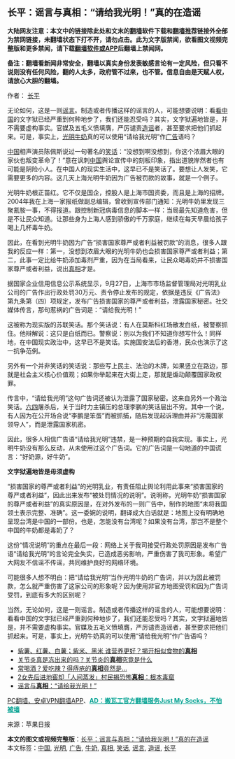 <h2>长平：谣言与真相：“请给我光明！”真的在造谣</h2> <p class="notice"><b>大陆网友注意：本文中的链接除此处和文末的<a href="https://github.com/bannedbook/fanqiang" >翻墙</a>软件下载和<a href="https://github.com/killgcd/justmysocks/blob/master/README.md">翻墙推荐</a>链接外全部为禁网链接，未翻墙状态下打不开，请勿点击。此为文字版禁闻，欲看图文视频完整版和更多禁闻，请下载<a href="https://github.com/bannedbook/fanqiang">翻墙软件或APP</a>后翻墙上禁闻网。</p><p>备注：翻墙看新闻非常安全，翻墙以真实身份发表敏感言论有一定风险，但只看不说则没有任何风险，翻的人太多，政府管不过来，也不管。信息自由是天赋人权，请放心大胆的翻墙。</b></p>  <div class="entry"> <p>作者： <a href="https://www.bannedbook.org/bnews/tag/%e9%95%bf%e5%b9%b3/" class="st_tag internal_tag" rel="tag" title="标签 长平 下的日志">长平</a></p> <p id="summary">无论如何，这是一则<a href="https://www.bannedbook.org/bnews/tag/%E8%B0%A3%E8%A8%80/" class="st_tag internal_tag" rel="tag" title="标签 谣言 下的日志">谣言</a>。制造或者传播这样的谣言的人，可能想要说明：看<span class='wp_keywordlink_affiliate'><a href="https://www.secretchina.com/" title="看中国" target="_blank">看中国</a></span>的文字狱已经严重到何种地步了，我们还能忍受吗？其实，文字狱遍地皆是，并不需要虚构事实。官媒及五毛义愤填膺，严厉谴责<a href="https://www.bannedbook.org/bnews/tag/%E9%80%A0%E8%B0%A3/" class="st_tag internal_tag" rel="tag" title="标签 造谣 下的日志">造谣</a>者，甚至要求把他们抓起来。可是，事实上，<a href="https://www.bannedbook.org/bnews/tag/%E5%85%89%E6%98%8E/" class="st_tag internal_tag" rel="tag" title="标签 光明 下的日志">光明</a><a href="https://www.bannedbook.org/bnews/tag/%e7%89%9b%e5%a5%b6/" class="st_tag internal_tag" rel="tag" title="标签 牛奶 下的日志">牛奶</a>真的可以使用“请给我光明”作<a href="https://www.bannedbook.org/bnews/tag/%e5%b9%bf%e5%91%8a/" class="st_tag internal_tag" rel="tag" title="标签 广告 下的日志">广告</a>语吗？</p> <p id="conimg"></p> <p><span class='wp_keywordlink_affiliate'><a href="https://www.bannedbook.org/" title="中国" target="_blank">中国</a></span>相声演员陈佩斯说过一句著名的<a href="https://www.bannedbook.org/bnews/tag/%E7%AC%91%E8%AF%9D/" class="st_tag internal_tag" rel="tag" title="标签 笑话 下的日志">笑话</a>：“没想到啊没想到，你这个浓眉大眼的家伙也叛变革命了！”意在讽刺<a href="https://www.bannedbook.org/bnews/tag/%E4%B8%AD%E5%9B%BD/" class="st_tag internal_tag" rel="tag" title="标签 中国 下的日志">中国</a>舆论宣传中的刻板印象，指出道貌岸然者也有可能是阴险小人。在中国人的现实生活中，这早已不是笑话了。要想让人发笑，它需要更多的内容。这几天上海光明牛奶因为广告被罚款的故事，就是一个例子。</p>  <p>光明牛奶根正苗红。它不仅是国企，控股人是上海市国资委，而且是上海的招牌。2004年我在上海一家报纸做副总编辑，曾收到宣传部门通知：光明牛奶里发现三聚氰胺一事，不得报道。跟控制新冠病毒信息的脚本一样：当局最先知道危害，但是不让民众知道。让那些身为上海人感到骄傲的千万家庭，继续在每天早晨给孩子喝上几杯毒牛奶。</p> <p>因此，在看到光明牛奶因为广告“损害国家尊严或者利益被罚款”的消息，很多人跟我的反应一样：第一，没想到浓眉大眼的光明牛奶也会损害国家尊严或者利益；第二，此事一定比给牛奶添加毒剂严重，因为在当局看来，让民众喝毒奶并不损害国家尊严或者利益，说出<a href="https://www.bannedbook.org/bnews/tag/%e7%9c%9f%e7%9b%b8/" class="st_tag internal_tag" rel="tag" title="标签 真相 下的日志">真相</a>才是。</p> <p>据国家企业信用信息公示系统显示，9月27日，上海市市场监督管理局对光明乳业公司的广告作出行政处罚30万元、责令停止发布的规定，依据是违反《广告法》第九条第（四）项规定，发布广告损害国家的尊严或者利益，泄露国家秘密。社交媒体传言，那句惹祸的广告词是：“请给我光明！”</p> <p>这被称为现实版的苏联笑话。那个笑话说：有人在莫斯科红场散发白纸，被警察抓住。他辩解说：这只是白纸而已。警察说：别以为我们不知道你想写什么！同样地，在中国现实政治中，这早已不是笑话。实施国安法后的香港，民众也演示了这一抗争范例。</p>  <p>另外有一个并非笑话的笑话说：那些写上民主、法治的木牌，如果竖立在路边，那就是社会主义核心价值观；如果你举起来在大街上走，那就是煽动颠覆国家政权罪。</p> <p>传言中，“请给我光明”这句广告词还被认为泄露了国家秘密。这来自另外一个政治笑话。<span class='wp_keywordlink'><a href="https://www.bannedbook.org/forum2/topic2509.html" title="《中国六四真相》" target="_blank">六四</a></span>屠杀后，关于当时力主镇压的总理李鹏的笑话层出不穷。其中一个说，有人因为在公开场合说“李鹏是笨蛋”而被抓捕，随后发现起诉理由并非“污蔑国家领导人”，而是泄露国家机密。</p> <p>因此，很多人相信广告语“请给我光明”违禁，是一种预期的自我实现。事实上，光明牛奶没有那么反动，从未使用过这个广告词。它的广告词是一句地道的中国谎言：“好奶源，好牛奶”。</p> <p><strong>文字狱遍地皆是毋须虚构</strong></p>  <p>“损害国家的尊严或者利益”的光明乳业，有责任阻止舆论利用此事来“损害国家的尊严或者利益”，因此出来发布“被处罚情况的说明”。说明称，光明牛奶“损害国家的尊严或者利益”的真实原因是，在对外发布的一则广告中，制作的地图“未将我国领土表示完整、准确”。这一委婉的说明，翻译成大白话就是：地图上没有明确地呈现台湾是中国的一部份。也是，怎能没有台湾呢？如果没有台湾，那岂不是整个中国的牛奶都是毒奶了？</p> <p>这份“情况说明”的重点在最后一段：网络上关于我司接受行政处罚原因是发布广告语“请给我光明”的言论完全失实，已造成恶劣影响，严重伤害了我司形象。希望广大网友不信谣不传谣，共同维护良好的网络环境。</p> <p>可能很多人想不明白：把“请给我光明”当作光明牛奶的广告词，并以为因此被罚款，怎么就严重伤害了这家公司的形象呢？因为使用非官方地图受罚和因为广告词受罚，到底有多大的区别呢？</p> <p>当然，无论如何，这是一则谣言。制造或者传播这样的谣言的人，可能想要说明：看看中国的文字狱已经严重到何种地步了，我们还能忍受吗？其实，文字狱遍地皆是，并不需要虚构事实。官媒及五毛义愤填膺，严厉谴责造谣者，甚至要求把他们抓起来。可是，事实上，光明牛奶真的可以使用“请给我光明”作广告语吗？</p>  <ul class='op-related-articles' title='相关阅读'> <li><a href='https://www.bannedbook.org/bnews/health/20201020/1416875.html' target='_blank'>紫薯、红薯、白薯；紫米、黑米 谁营养更好？揭开相似食物的<b>真相</b></a></li> <li><a href='https://www.bannedbook.org/bnews/health/20201020/1416874.html' target='_blank'>关节炎真是冻出来的吗？关节炎的<b>真相</b>究竟是什么</a></li> <li><a href='https://www.bannedbook.org/bnews/health/20201020/1416869.html' target='_blank'>常喝酒？爱吃辣？得痔疮的<b>真相</b>竟然是…</a></li> <li><a href='https://www.bannedbook.org/bnews/cbnews/20201020/1416721.html' target='_blank'>2女先后进地窖却「人间蒸发」村民揭恐怖<b>真相</b>：根本毒窟</a></li> <li><a href='https://www.bannedbook.org/bnews/ssgc/20201019/1416579.html' target='_blank'>谣言与<b>真相</b>：“请给我光明！”</a></li> </ul> <p class="texttj"> <a href="https://github.com/bannedbook/fanqiang/wiki/%E7%A6%81%E9%97%BB%E7%BD%91%E5%AE%89%E5%8D%93%E7%BF%BB%E5%A2%99%E6%96%B0%E9%97%BBAPP" target="_blank">PC翻墙、安卓VPN翻墙APP</a>、<span onclick="window.open('https://github.com/killgcd/justmysocks/blob/master/README.md')" style="font-weight:bold;color:#00A191;cursor:pointer;text-decoration:underline;outline:none">AD：搬瓦工官方翻墙服务Just My Socks，不怕被墙</span></p><p> 来源：苹果日报 </p><a name='sharetosocial'></a>       <div><b>本文的图文或视频完整版</b>：<a href='https://www.bannedbook.org/bnews/comments/20201020/1416942.html'>长平：谣言与真相：“请给我光明！”真的在造谣</a></div>  </div><!--END ENTRY--> <div class="postfooter"> <div>本文标签：<a href="https://www.bannedbook.org/bnews/tag/%E4%B8%AD%E5%9B%BD/" rel="tag">中国</a>, <a href="https://www.bannedbook.org/bnews/tag/%E5%85%89%E6%98%8E/" rel="tag">光明</a>, <a href="https://www.bannedbook.org/bnews/tag/%e5%b9%bf%e5%91%8a/" rel="tag">广告</a>, <a href="https://www.bannedbook.org/bnews/tag/%e7%89%9b%e5%a5%b6/" rel="tag">牛奶</a>, <a href="https://www.bannedbook.org/bnews/tag/%e7%9c%9f%e7%9b%b8/" rel="tag">真相</a>, <a href="https://www.bannedbook.org/bnews/tag/%E7%AC%91%E8%AF%9D/" rel="tag">笑话</a>, <a href="https://www.bannedbook.org/bnews/tag/%E8%B0%A3%E8%A8%80/" rel="tag">谣言</a>, <a href="https://www.bannedbook.org/bnews/tag/%E9%80%A0%E8%B0%A3/" rel="tag">造谣</a>, <a href="https://www.bannedbook.org/bnews/tag/%e9%95%bf%e5%b9%b3/" rel="tag">长平</a></div>  </div><!--END POSTFOOTER--> 